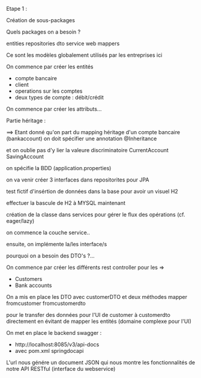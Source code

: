Etape 1 : 

Création de sous-packages

Quels packages on a besoin ?

entities
repositories
dto
service
web
mappers

Ce sont les modèles globalement utilisés par les entreprises ici

On commence par créer les entités
- compte bancaire
- client
- operations sur les comptes
- deux types de compte : débit/crédit

On commence par créer les attributs...

Partie héritage : 

==> Etant donné qu'on part du mapping héritage d'un compte bancaire
(bankaccount) on doit spécifier une annotation @Inheritance

et on oublie pas d'y lier la valeure discriminatoire 
CurrentAccount
SavingAccount

on spécifie la BDD (application.properties)

on va venir créer 3 interfaces dans repositorites pour JPA

test fictif d'insértion de données dans la base pour avoir un visuel H2

effectuer la bascule de H2 à MYSQL maintenant

création de la classe dans services pour gérer le flux des opérations (cf. eager/lazy)

on commence la couche service..

ensuite, on implémente la/les interface/s

pourquoi on a besoin des DTO's ?...

On commence par créer les différents rest controller pour les =>
- Customers
- Bank accounts

On a mis en place les DTO avec customerDTO et deux méthodes mapper
fromcustomer
fromcustomerdto

pour le transfer des données pour l'UI de customer à customerdto directement
en évitant de mapper les entités (domaine complexe pour l'UI)

On met en place le backend swagger :

- http://localhost:8085/v3/api-docs
- avec pom.xml springdocapi
  
L'url nous génére un document JSON qui nous montre les fonctionnalités de notre
API RESTful (interface du webservice)